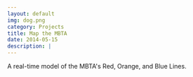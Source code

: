 ```yaml
---
layout: default
img: dog.png
category: Projects
title: Map the MBTA
date: 2014-05-15
description: |
---
```

A real-time model of the MBTA's Red, Orange, and Blue Lines.
